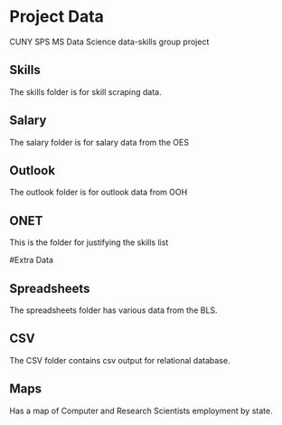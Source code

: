 # Project Data
CUNY SPS MS Data Science data-skills group project


## Skills

The skills folder is for skill scraping data.

## Salary

The salary folder is for salary data from the OES

## Outlook

The outlook folder is for outlook data from OOH

## ONET

This is the folder for justifying the skills list


#Extra Data
## Spreadsheets

The spreadsheets folder has various data from the BLS.

## CSV

The CSV folder contains csv output for relational database. 

## Maps

Has a map of Computer and Research Scientists employment by state.


